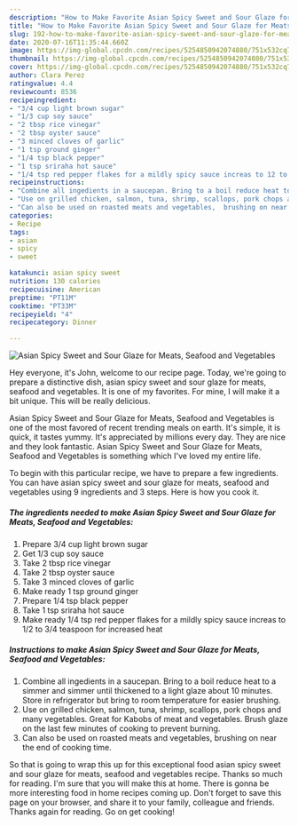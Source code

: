 ```yaml
---
description: "How to Make Favorite Asian Spicy Sweet and Sour Glaze for Meats, Seafood and Vegetables"
title: "How to Make Favorite Asian Spicy Sweet and Sour Glaze for Meats, Seafood and Vegetables"
slug: 192-how-to-make-favorite-asian-spicy-sweet-and-sour-glaze-for-meats-seafood-and-vegetables
date: 2020-07-16T11:35:44.660Z
image: https://img-global.cpcdn.com/recipes/5254850942074880/751x532cq70/asian-spicy-sweet-and-sour-glaze-for-meats-seafood-and-vegetables-recipe-main-photo.jpg
thumbnail: https://img-global.cpcdn.com/recipes/5254850942074880/751x532cq70/asian-spicy-sweet-and-sour-glaze-for-meats-seafood-and-vegetables-recipe-main-photo.jpg
cover: https://img-global.cpcdn.com/recipes/5254850942074880/751x532cq70/asian-spicy-sweet-and-sour-glaze-for-meats-seafood-and-vegetables-recipe-main-photo.jpg
author: Clara Perez
ratingvalue: 4.4
reviewcount: 8536
recipeingredient:
- "3/4 cup light brown sugar"
- "1/3 cup soy sauce"
- "2 tbsp rice vinegar"
- "2 tbsp oyster sauce"
- "3 minced cloves of garlic"
- "1 tsp ground ginger"
- "1/4 tsp black pepper"
- "1 tsp sriraha hot sauce"
- "1/4 tsp red pepper flakes for a mildly spicy sauce increas to 12 to 34 teaspoon for increased heat"
recipeinstructions:
- "Combine all ingedients in a saucepan. Bring to a boil reduce heat to a simmer and simmer until thickened to a light glaze about 10 minutes. Store in refrigerator but bring to room temperature for easier brushing."
- "Use on grilled chicken, salmon, tuna, shrimp, scallops, pork chops and many vegetables. Great for Kabobs of meat and vegetables. Brush glaze on the last few minutes of cooking to prevent burning."
- "Can also be used on roasted meats and vegetables,  brushing on near the end of cooking time."
categories:
- Recipe
tags:
- asian
- spicy
- sweet

katakunci: asian spicy sweet 
nutrition: 130 calories
recipecuisine: American
preptime: "PT11M"
cooktime: "PT33M"
recipeyield: "4"
recipecategory: Dinner

---
```



![Asian Spicy Sweet and Sour Glaze for Meats, Seafood and Vegetables](https://img-global.cpcdn.com/recipes/5254850942074880/751x532cq70/asian-spicy-sweet-and-sour-glaze-for-meats-seafood-and-vegetables-recipe-main-photo.jpg)

Hey everyone, it's John, welcome to our recipe page. Today, we're going to prepare a distinctive dish, asian spicy sweet and sour glaze for meats, seafood and vegetables. It is one of my favorites. For mine, I will make it a bit unique. This will be really delicious.



Asian Spicy Sweet and Sour Glaze for Meats, Seafood and Vegetables is one of the most favored of recent trending meals on earth. It's simple, it is quick, it tastes yummy. It's appreciated by millions every day. They are nice and they look fantastic. Asian Spicy Sweet and Sour Glaze for Meats, Seafood and Vegetables is something which I've loved my entire life.


To begin with this particular recipe, we have to prepare a few ingredients. You can have asian spicy sweet and sour glaze for meats, seafood and vegetables using 9 ingredients and 3 steps. Here is how you cook it.

<!--inarticleads1-->

##### The ingredients needed to make Asian Spicy Sweet and Sour Glaze for Meats, Seafood and Vegetables:

1. Prepare 3/4 cup light brown sugar
1. Get 1/3 cup soy sauce
1. Take 2 tbsp rice vinegar
1. Take 2 tbsp oyster sauce
1. Take 3 minced cloves of garlic
1. Make ready 1 tsp ground ginger
1. Prepare 1/4 tsp black pepper
1. Take 1 tsp sriraha hot sauce
1. Make ready 1/4 tsp red pepper flakes for a mildly spicy sauce increas to 1/2 to 3/4 teaspoon for increased heat




<!--inarticleads2-->

##### Instructions to make Asian Spicy Sweet and Sour Glaze for Meats, Seafood and Vegetables:

1. Combine all ingedients in a saucepan. Bring to a boil reduce heat to a simmer and simmer until thickened to a light glaze about 10 minutes. Store in refrigerator but bring to room temperature for easier brushing.
1. Use on grilled chicken, salmon, tuna, shrimp, scallops, pork chops and many vegetables. Great for Kabobs of meat and vegetables. Brush glaze on the last few minutes of cooking to prevent burning.
1. Can also be used on roasted meats and vegetables,  brushing on near the end of cooking time.




So that is going to wrap this up for this exceptional food asian spicy sweet and sour glaze for meats, seafood and vegetables recipe. Thanks so much for reading. I'm sure that you will make this at home. There is gonna be more interesting food in home recipes coming up. Don't forget to save this page on your browser, and share it to your family, colleague and friends. Thanks again for reading. Go on get cooking!

